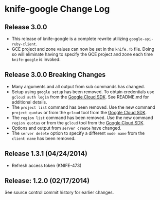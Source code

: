 # knife-google Change Log

## Release 3.0.0

* This release of knife-google is a complete rewrite utilizing
  `google-api-ruby-client`.
* GCE project and zone values can now be set in the `knife.rb` file. Doing so
  will eliminate having to specify the GCE project and zone each time
  `knife-google` is invoked.

## Release 3.0.0 Breaking Changes

* Many arguments and all output from sub commands has changed.
* Setup using `google setup` has been removed. To obtain credentials use
  `gcloud auth login` from the [Google Cloud SDK](https://cloud.google.com/sdk/).
  See README.md for additional details.
* The `project list` command has been removed. Use the new command `project
  quotas` or from the `gcloud` tool from the
  [Google Cloud SDK](https://cloud.google.com/sdk/gcloud/).
* The `region list` command has been removed. Use the new command `region
  quotas` or from the `gcloud` tool from the
  [Google Cloud SDK](https://cloud.google.com/sdk/gcloud/).
* Options and output from `server create` have changed.
* The `server delete` option to specify a different `node name` from the
  `client name` has been removed.

## Release 1.3.1 (04/24/2014)

* Refresh access token (KNIFE-473)

## Release: 1.2.0 (02/17/2014)

See source control commit history for earlier changes.
